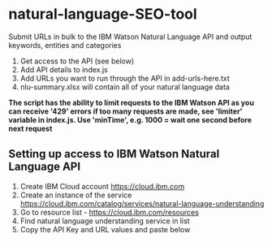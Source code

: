 # natural-language-SEO-tool
Submit URLs in bulk to the IBM Watson Natural Language API and output keywords, entities and categories

1. Get access to the API (see below)
2. Add API details to index.js
3. Add URLs you want to run through the API in add-urls-here.txt
4. nlu-summary.xlsx will contain all of your natural language data

**The script has the ability to limit requests to the IBM Watson API as you can receive '429' errors if too many requests are made, see 'limiter' variable in index.js. Use 'minTime', e.g. 1000 = wait one second before next request**

## Setting up access to IBM Watson Natural Language API

1. Create IBM Cloud account https://cloud.ibm.com
2. Create an instance of the service https://cloud.ibm.com/catalog/services/natural-language-understanding
3. Go to resource list - https://cloud.ibm.com/resources
4. Find natural language understanding service in list
5. Copy the API Key and URL values and paste below
